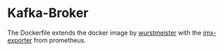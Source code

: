 # Kafka-Broker

The Dockerfile extends the docker image by [wurstmeister](https://hub.docker.com/r/wurstmeister/kafka/) with the [jmx-exporter](https://github.com/prometheus/jmx_exporter) 
from prometheus.